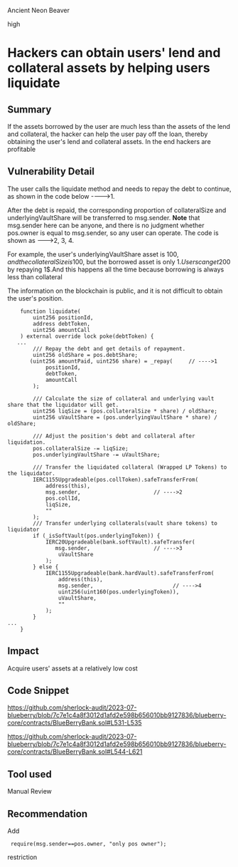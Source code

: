 Ancient Neon Beaver

high

# Hackers can obtain users' lend and collateral assets by helping users liquidate
## Summary

If the assets borrowed by the user are much less than the assets of the lend and collateral, the hacker can help the user pay off the loan, thereby obtaining the user's lend and collateral assets. In the end hackers are profitable

## Vulnerability Detail

The user calls the liquidate method and needs to repay the debt to continue, as shown in the code below ---->1.

After the debt is repaid, the corresponding proportion of collateralSize and underlyingVaultShare will be transferred to msg.sender. 
<b>Note</b> that  msg.sender  here can be anyone, and there is no judgment whether pos.owner is equal to msg.sender, so any user can operate. The code is shown as --->2, 3, 4.

For example, the user's underlyingVaultShare asset is 100$, and the collateralSize is 100$, but the borrowed asset is only 1$. Users can get 200$ by repaying 1$.And this happens all the time because borrowing is always less than collateral

The information on the blockchain is public, and it is not difficult to obtain the user's position.

```solidity
    function liquidate(
        uint256 positionId,
        address debtToken,
        uint256 amountCall
    ) external override lock poke(debtToken) {
   ...
        /// Repay the debt and get details of repayment.
        uint256 oldShare = pos.debtShare;
       (uint256 amountPaid, uint256 share) = _repay(     // ---->1    
            positionId,
            debtToken,
            amountCall
        );

        /// Calculate the size of collateral and underlying vault share that the liquidator will get.
        uint256 liqSize = (pos.collateralSize * share) / oldShare;
        uint256 uVaultShare = (pos.underlyingVaultShare * share) / oldShare;

        /// Adjust the position's debt and collateral after liquidation.
        pos.collateralSize -= liqSize;
        pos.underlyingVaultShare -= uVaultShare;

        /// Transfer the liquidated collateral (Wrapped LP Tokens) to the liquidator.
        IERC1155Upgradeable(pos.collToken).safeTransferFrom(
            address(this),
            msg.sender,                       // ---->2
            pos.collId,
            liqSize,
            ""
        );
        /// Transfer underlying collaterals(vault share tokens) to liquidator
        if (_isSoftVault(pos.underlyingToken)) {
            IERC20Upgradeable(bank.softVault).safeTransfer(
               msg.sender,                    // ---->3 
                uVaultShare
            );
        } else {
            IERC1155Upgradeable(bank.hardVault).safeTransferFrom(
                address(this),
                msg.sender,                         // ---->4
                uint256(uint160(pos.underlyingToken)),
                uVaultShare,
                ""
            );
        }
...
    }

```

## Impact

Acquire users' assets at a relatively low cost

## Code Snippet
https://github.com/sherlock-audit/2023-07-blueberry/blob/7c7e1c4a8f3012d1afd2e598b656010bb9127836/blueberry-core/contracts/BlueBerryBank.sol#L531-L535

https://github.com/sherlock-audit/2023-07-blueberry/blob/7c7e1c4a8f3012d1afd2e598b656010bb9127836/blueberry-core/contracts/BlueBerryBank.sol#L544-L621


## Tool used

Manual Review

## Recommendation

Add 

```solidity
 require(msg.sender==pos.owner, "only pos owner");
```
restriction